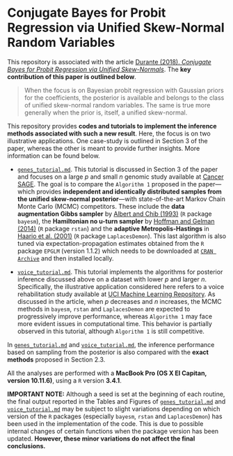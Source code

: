 # Conjugate Bayes for Probit Regression via Unified Skew-Normal Random Variables

This repository is associated with the article [Durante (2018). *Conjugate Bayes for Probit Regression via Unified Skew-Normals*](https://arxiv.org/abs/1802.09565). The **key contribution of this paper is outlined below**.

> When the focus is on Bayesian probit regression with Gaussian priors for the coefficients, the posterior is available and belongs to the class of unified skew-normal random variables. The same is true more generally when the prior is, itself, a  unified skew-normal.

This repository provides **codes and tutorials to implement the inference methods associated with such a new result**. Here, the focus is on two illustrative applications. One case-study is outlined in Section 3 of the paper, whereas the other is meant to provide further insights. More information can be found below.

- [`genes_tutorial.md`](https://github.com/danieledurante/ProbitSUN/blob/master/genes_tutorial.md). This tutorial is discussed in Section 3 of the paper and focuses on a large *p* and small *n* genomic study available at [Cancer SAGE](http://www.i3s.unice.fr/~pasquier/web/?Research_Activities_Dataset_Downloads_Cancer_SAGE). The goal is to compare the `Algorithm 1` proposed in the paper—which provides **independent and identically distributed samples from the unified skew-normal posterior**—with state-of-the-art Markov Chain Monte Carlo (MCMC) competitors. These include the **data augmentation Gibbs sampler** by [Albert and Chib (1993)](https://www.jstor.org/stable/2290350) (`R` package `bayesm`), the **Hamiltonian no u-turn sampler** by [Hoffman and Gelman (2014)](http://jmlr.org/papers/v15/hoffman14a.html) (`R` package `rstan`) and the **adaptive Metropolis-Hastings** in [Haario et al. (2001)](https://projecteuclid.org/euclid.bj/1080222083) (`R` package `LaplacesDemon`). This last algorithm is also tuned via expectation-propagation estimates obtained from the `R` package `EPGLM` (version 1.1.2) which needs to be downloaded at [`CRAN Archive`](https://cran.r-project.org/src/contrib/Archive/EPGLM/) and then installed locally. 

- [`voice_tutorial.md`](https://github.com/danieledurante/ProbitSUN/blob/master/voice_tutorial.md). This tutorial implements the algorithms for posterior inference discussed above on a dataset with lower *p* and larger *n*. Specifically, the illustrative application considered here refers to a voice rehabilitation study available at [UCI Machine Learning Repository](https://archive.ics.uci.edu/ml/datasets/LSVT+Voice+Rehabilitation). As discussed in the article, when *p* decreases and *n* increases, the MCMC methods in `bayesm`, `rstan` and `LaplacesDemon`  are expected to progressively improve performance, whereas `Algorithm 1` may face more evident issues in computational time. This behavior is partially observed in this tutorial, although `Algorithm 1` is still competitive.

In [`genes_tutorial.md`](https://github.com/danieledurante/ProbitSUN/blob/master/genes_tutorial.md) and [`voice_tutorial.md`](https://github.com/danieledurante/ProbitSUN/blob/master/voice_tutorial.md), the inference performance based on sampling from the posterior is also compared with the **exact methods** proposed in Section 2.3.

All the analyses are performed with a **MacBook Pro (OS X El Capitan, version 10.11.6)**, using a `R` version **3.4.1**.

**IMPORTANT NOTE:** Although a seed is set at the beginning of each routine, the final output reported in the Tables and Figures of [`genes_tutorial.md`](https://github.com/danieledurante/ProbitSUN/blob/master/genes_tutorial.md) and [`voice_tutorial.md`](https://github.com/danieledurante/ProbitSUN/blob/master/voice_tutorial.md) may be subject to slight variations depending on which version of the `R` packages (especially `bayesm`, `rstan` and `LaplacesDemon`) has been used in the implementation of the code. This is due to possible internal changes of certain functions when the package version has been updated. **However, these minor variations do not affect the final conclusions.**
